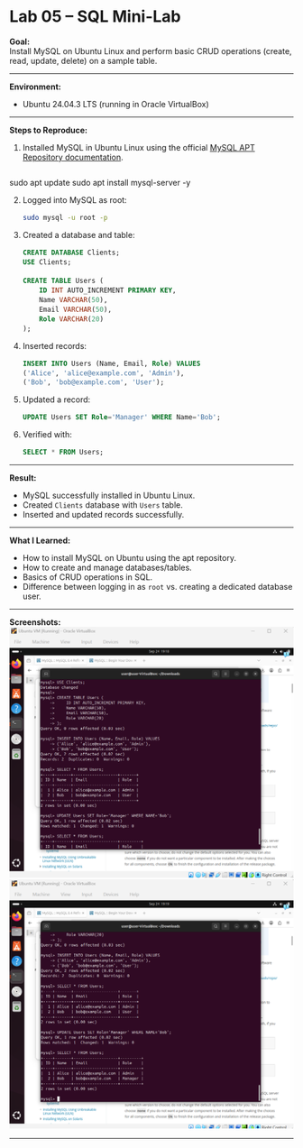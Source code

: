 # Lab 05 – SQL Mini-Lab

**Goal:**  
Install MySQL on Ubuntu Linux and perform basic CRUD operations (create, read, update, delete) on a sample table.

---

**Environment:**
- Ubuntu 24.04.3 LTS (running in Oracle VirtualBox)

---

**Steps to Reproduce:**

1. Installed MySQL in Ubuntu Linux using the official [MySQL APT Repository documentation](https://dev.mysql.com/doc/refman/8.4/en/linux-installation-apt-repo.html).

   ```bash
 sudo apt update
sudo apt install mysql-server -y


2. Logged into MySQL as root:

   ```bash
   sudo mysql -u root -p
   ```

3. Created a database and table:

   ```sql
   CREATE DATABASE Clients;
   USE Clients;

   CREATE TABLE Users (
       ID INT AUTO_INCREMENT PRIMARY KEY,
       Name VARCHAR(50),
       Email VARCHAR(50),
       Role VARCHAR(20)
   );
   ```

4. Inserted records:

   ```sql
   INSERT INTO Users (Name, Email, Role) VALUES
   ('Alice', 'alice@example.com', 'Admin'),
   ('Bob', 'bob@example.com', 'User');
   ```

5. Updated a record:

   ```sql
   UPDATE Users SET Role='Manager' WHERE Name='Bob';
   ```

6. Verified with:

   ```sql
   SELECT * FROM Users;
   ```

---

**Result:**

* MySQL successfully installed in Ubuntu Linux.
* Created `Clients` database with `Users` table.
* Inserted and updated records successfully.

---

**What I Learned:**

* How to install MySQL on Ubuntu using the apt repository.
* How to create and manage databases/tables.
* Basics of CRUD operations in SQL.
* Difference between logging in as `root` vs. creating a dedicated database user.

---

**Screenshots:**
![ubuntu-sql-table1](./screenshots/ubuntu-sql-table1.png)
![ubuntu-sql-table2](./screenshots/ubuntu-sql-table2.png)

---
